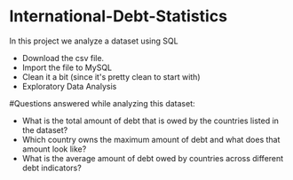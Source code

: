 # International-Debt-Statistics

In this project we analyze a dataset using SQL

* Download the csv file.
* Import the file to MySQL
* Clean it a bit (since it's pretty clean to start with)
* Exploratory Data Analysis 


#Questions answered while analyzing this dataset: 

* What is the total amount of debt that is owed by the countries listed in the dataset?
* Which country owns the maximum amount of debt and what does that amount look like?
* What is the average amount of debt owed by countries across different debt indicators?
